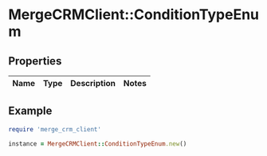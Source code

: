 # MergeCRMClient::ConditionTypeEnum

## Properties

| Name | Type | Description | Notes |
| ---- | ---- | ----------- | ----- |

## Example

```ruby
require 'merge_crm_client'

instance = MergeCRMClient::ConditionTypeEnum.new()
```

